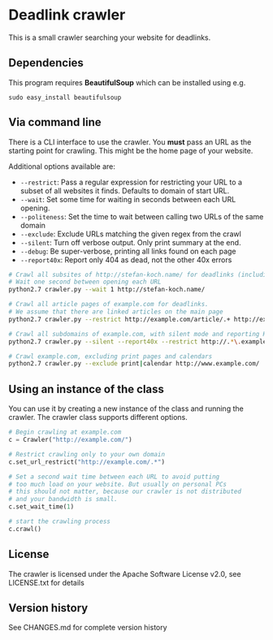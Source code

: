 Deadlink crawler
================

This is a small crawler searching your website for deadlinks.

Dependencies
------------

This program requires **BeautifulSoup** which can be installed using e.g.

`sudo easy_install beautifulsoup`

Via command line
----------------

There is a CLI interface to use the crawler. You **must** pass an URL as the starting point for crawling. This might be the home page of your website.

Additional options available are:

- `--restrict`: Pass a regular expression for restricting your URL to a subset of all websites it finds. Defaults to domain of start URL.
- `--wait`: Set some time for waiting in seconds between each URL opening.
- `--politeness`: Set the time to wait between calling two URLs of the same domain
- `--exclude`: Exclude URLs matching the given regex from the crawl
- `--silent`: Turn off verbose output. Only print summary at the end.
- `--debug`: Be super-verbose, printing all links found on each page
- `--report40x`: Report only 404 as dead, not the other 40x errors

```bash
# Crawl all subsites of http://stefan-koch.name/ for deadlinks (including external deadlinks)
# Wait one second between opening each URL
python2.7 crawler.py --wait 1 http://stefan-koch.name/

# Crawl all article pages of example.com for deadlinks.
# We assume that there are linked articles on the main page
python2.7 crawler.py --restrict http://example.com/article/.+ http://example.com/

# Crawl all subdomains of example.com, with silent mode and reporting HTTP 40x as dead
python2.7 crawler.py --silent --report40x --restrict http://.*\.example\.com/.* http://www.example.com/

# Crawl example.com, excluding print pages and calendars
python2.7 crawler.py --exclude print|calendar http://www.example.com/
```


Using an instance of the class
------------------------------

You can use it by creating a new instance of the class and running the crawler. The crawler class supports different options.

```python
# Begin crawling at example.com
c = Crawler("http://example.com/")

# Restrict crawling only to your own domain
c.set_url_restrict("http://example.com/.*")

# Set a second wait time between each URL to avoid putting
# too much load on your website. But usually on personal PCs
# this should not matter, because our crawler is not distributed
# and your bandwidth is small.
c.set_wait_time(1)

# start the crawling process
c.crawl()
```

License
-------
The crawler is licensed under the Apache Software License v2.0, see LICENSE.txt for details

Version history
---------------
See CHANGES.md for complete version history
